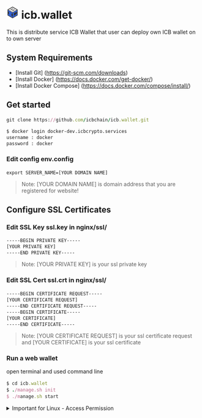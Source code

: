 

# ![alt text](https://github.com/ICBCryptoServices/icb.wallet/blob/main/ICB-Logo.png?raw=true) icb.wallet
This is distribute service ICB Wallet that user can deploy own ICB wallet on to own server


## System Requirements
  - [Install Git] (https://git-scm.com/downloads)
  - [Install Docker] (https://docs.docker.com/get-docker/)
  - [Install Docker Compose] (https://docs.docker.com/compose/install/)
  
  
## Get started
```ruby
git clone https://github.com/icbchain/icb.wallet.git
```
  
```
$ docker login docker-dev.icbcrypto.services
username : docker
password : docker
```

### Edit config env.config
  ```
export SERVER_NAME=[YOUR DOMAIN NAME]
```
> Note: [YOUR DOMAIN NAME] is domain address that you are registered for website!

## Configure SSL Certificates
### Edit SSL Key ssl.key in nginx/ssl/
  ```
-----BEGIN PRIVATE KEY-----
[YOUR PRIVATE KEY] 
-----END PRIVATE KEY-----
```
> Note: [YOUR PRIVATE KEY] is your ssl private key

### Edit SSL Cert ssl.crt in nginx/ssl/
  ```
-----BEGIN CERTIFICATE REQUEST-----
[YOUR CERTIFICATE REQUEST]
-----END CERTIFICATE REQUEST-----
-----BEGIN CERTIFICATE-----
[YOUR CERTIFICATE]
-----END CERTIFICATE-----
```
> Note: [YOUR CERTIFICATE REQUEST] is your ssl certificate request and [YOUR CERTIFICATE] is your ssl certificate



### Run a web wallet
open terminal and used command line
  ```ruby
$ cd icb.wallet
$ ./manage.sh init
$ ./manage.sh start
```


<details><summary>Important for Linux - Access Permission</summary>
<p>

> Note: ** if you are using linux you should access to manage.ssh **

```
$ chmod u=rwx,g=r,o=r manage.sh
```

</p>
</details>
